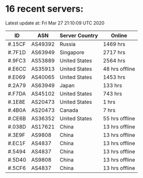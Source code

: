 # 16 recent servers:

Latest update at: Fri Mar 27 21:10:09 UTC 2020

| ID | ASN | Server Country | Online |
| -- | --- | -------------- | ------ |
| #.15CF | AS49392 | Russia | 1469 hrs |
| #.7F1D | AS63949 | Singapore | 2717 hrs |
| #.9FC3 | AS53889 | United States | 2564 hrs |
| #.E6CC | AS35913 | United States | 48 hrs offline |
| #.E069 | AS40065 | United States | 1453 hrs |
| #.2A79 | AS63949 | Japan | 133 hrs |
| #.F7DA | AS45102 | United States | 743 hrs |
| #.1E8E | AS20473 | United States | 1 hrs |
| #.4B0A | AS20473 | Canada | 7 hrs |
| #.CE6B | AS36352 | United States | 55 hrs offline |
| #.038D | AS17621 | China | 13 hrs offline |
| #.3E9F | AS9808 | China | 13 hrs offline |
| #.EC1F | AS4837 | China | 13 hrs offline |
| #.5494 | AS4837 | China | 13 hrs offline |
| #.5D40 | AS9808 | China | 13 hrs offline |
| #.5CF6 | AS4837 | China | 13 hrs offline |

